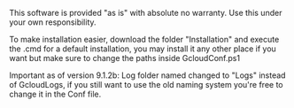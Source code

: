 This software is provided "as is" with absolute no warranty. Use this under your own responsibility.

To make installation easier, download the folder "Installation" and execute the .cmd for a default installation, you may install it any other place if you want 
but make sure to change the paths inside GcloudConf.ps1

Important as of version 9.1.2b: Log folder named changed to "Logs" instead of GcloudLogs, if you still want to use the old naming system you're free to change it in the Conf file.